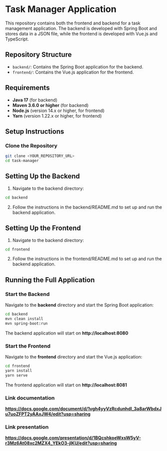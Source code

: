 # Task Manager Application

This repository contains both the frontend and backend for a task management application. The backend is developed with Spring Boot and stores data in a JSON file, while the frontend is developed with Vue.js and TypeScript.

## Repository Structure

- `backend/`: Contains the Spring Boot application for the backend.
- `frontend/`: Contains the Vue.js application for the frontend.

## Requirements

- **Java 17** (for backend)
- **Maven 3.6.0 or higher** (for backend)
- **Node.js** (version 14.x or higher, for frontend)
- **Yarn** (version 1.22.x or higher, for frontend)

## Setup Instructions

### Clone the Repository

```bash
git clone <YOUR_REPOSITORY_URL>
cd task-manager
```

## Setting Up the Backend

1. Navigate to the backend directory:

```bash
cd backend
```

2. Follow the instructions in the backend/README.md to set up and run the backend application.

## Setting Up the Frontend

1. Navigate to the backend directory:

```bash
cd frontend
```

2. Follow the instructions in the frontend/README.md to set up and run the backend application.

## Running the Full Application

### Start the Backend

Navigate to the **backend** directory and start the Spring Boot application:

```bash
cd backend
mvn clean install
mvn spring-boot:run
```

The backend application will start on **http://localhost:8080**

### Start the Frontend

Navigate to the **frontend** directory and start the Vue.js application:

```bash
cd frontend
yarn install
yarn serve
```

The frontend application will start on **http://localhost:8081**

### Link documentation

**https://docs.google.com/document/d/1vgh4yyVzRcdunhdl_3a8arWbdxJu7uoZFPT2yAAxJW4/edit?usp=sharing**

### Link presentation

**https://docs.google.com/presentation/d/1BQcshkoeWxsW5yV-r3Mz6At08xc2MZX4_YEkO3-jlKU/edit?usp=sharing**
